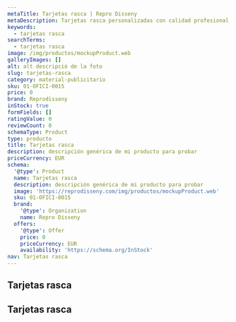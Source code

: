 ```yaml
---
metaTitle: Tarjetas rasca | Repro Disseny
metaDescription: Tarjetas rasca personalizadas con calidad profesional en Cataluña.
keywords:
  - tarjetas rasca
searchTerms:
  - tarjetas rasca
image: /img/productos/mockupProduct.web
galleryImages: []
alt: alt descripció de la foto
slug: tarjetas-rasca
category: material-publicitario
sku: 01-OFICI-0015
price: 0
brand: Reprodisseny
inStock: true
formFields: []
ratingValue: 0
reviewCount: 0
schemaType: Product
type: producto
title: Tarjetas rasca
description: descripción genérica de mi producto para probar
priceCurrency: EUR
schema:
  '@type': Product
  name: Tarjetas rasca
  description: descripción genérica de mi producto para probar
  image: 'https://reprodisseny.com/img/productos/mockupProduct.web'
  sku: 01-OFICI-0015
  brand:
    '@type': Organization
    name: Repro Disseny
  offers:
    '@type': Offer
    price: 0
    priceCurrency: EUR
    availability: 'https://schema.org/InStock'
nav: Tarjetas rasca
---
```


## Tarjetas rasca

## Tarjetas rasca
